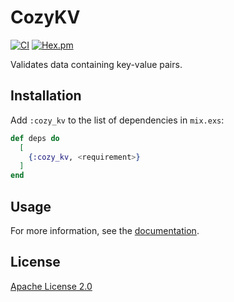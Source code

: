 # CozyKV

[![CI](https://github.com/cozy-elixir/cozy_kv/actions/workflows/ci.yml/badge.svg)](https://github.com/cozy-elixir/cozy_kv/actions/workflows/ci.yml)
[![Hex.pm](https://img.shields.io/hexpm/v/cozy_kv.svg)](https://hex.pm/packages/cozy_kv)

Validates data containing key-value pairs.

## Installation

Add `:cozy_kv` to the list of dependencies in `mix.exs`:

```elixir
def deps do
  [
    {:cozy_kv, <requirement>}
  ]
end
```

## Usage

For more information, see the [documentation](https://hexdocs.pm/cozy_kv).

## License

[Apache License 2.0](https://www.apache.org/licenses/LICENSE-2.0)
